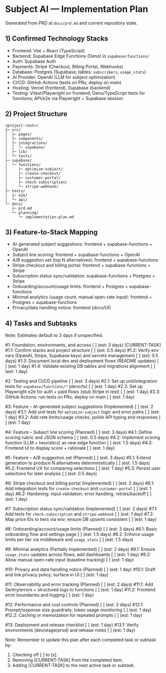 # Subject AI — Implementation Plan

Generated from PRD at `docs/prd.md` and current repository state.

## 1) Confirmed Technology Stacks
- Frontend: Vite + React (TypeScript)
- Backend: Supabase Edge Functions (Deno) in `supabase/functions/`
- Auth: Supabase Auth
- Payments: Stripe (Checkout, Billing Portal, Webhooks)
- Database: Postgres (Supabase; tables: `subscribers`, `usage_stats`)
- AI Provider: OpenAI (LLM for subject optimization)
- CI/CD: GitHub Actions (tests on PRs; deploy on main)
- Hosting: Vercel (frontend), Supabase (backend)
- Testing: Vitest/Playwright on frontend; Deno/TypeScript tests for functions; API/e2e via Playwright + Supabase session

## 2) Project Structure
```
<project-root>/
├─ src/
│  ├─ pages/
│  ├─ components/
│  ├─ integrations/
│  │  └─ supabase/
│  ├─ lib/
│  └─ tests/
├─ supabase/
│  └─ functions/
│     ├─ optimize-subject/
│     ├─ create-checkout/
│     ├─ customer-portal/
│     ├─ check-subscription/
│     └─ stripe-webhook/
├─ tests/
│  ├─ e2e/
│  └─ api/
└─ docs/
   ├─ prd.md
   └─ planning/
      └─ implementation-plan.md
```

## 3) Feature-to-Stack Mapping
- AI-generated subject suggestions: frontend + supabase-functions + OpenAI
- Subject line scoring: frontend + supabase-functions + OpenAI
- A/B suggestion set (top N alternatives): frontend + supabase-functions
- Stripe checkout and billing portal: frontend + supabase-functions + Stripe
- Subscription status sync/validation: supabase-functions + Postgres + Stripe
- Onboarding/account/usage limits: frontend + Postgres + supabase-functions
- Minimal analytics (usage count, manual open-rate input): frontend + Postgres + supabase-functions
- Privacy/data handling notice: frontend (docs/UI)

## 4) Tasks and Subtasks
Note: Estimates default to 3 days if unspecified.

#1: Foundation, environments, and access [ ] (est: 3 days) [CURRENT-TASK]
  #1.1: Confirm stacks and project structure [ ] (est: 0.5 days)
  #1.2: Verify env vars (OpenAI, Stripe, Supabase keys) and secrets management [ ] (est: 0.5 days)
  #1.3: Document local dev and deployment flows (README updates) [ ] (est: 1 day)
  #1.4: Validate existing DB tables and migrations alignment [ ] (est: 1 day)

#2: Testing and CI/CD pipeline [ ] (est: 3 days)
  #2.1: Set up unit/integration tests for `supabase/functions/*` (deno/ts) [ ] (est: 1 day)
  #2.2: Set up Playwright e2e for auth + paid flows (stub Stripe in test) [ ] (est: 1 day)
  #2.3: GitHub Actions: run tests on PRs; deploy on main [ ] (est: 1 day)

#3: Feature – AI-generated subject suggestions (Implemented) [ ] (est: 2 days)
  #3.1: Add unit tests for `optimize-subject` logic and error paths [ ] (est: 1 day)
  #3.2: Add rate limits/usage checks, polish API typing and responses [ ] (est: 1 day)

#4: Feature – Subject line scoring (Planned) [ ] (est: 3 days)
  #4.1: Define scoring rubric and JSON schema [ ] (est: 0.5 days)
  #4.2: Implement scoring function (LLM + heuristics) as new edge function [ ] (est: 1.5 days)
  #4.3: Frontend UI to display score + rationale [ ] (est: 1 day)

#5: Feature – A/B suggestion set (Planned) [ ] (est: 3 days)
  #5.1: Extend generation to produce N alternatives deterministically [ ] (est: 1.5 days)
  #5.2: Frontend UX for comparing selections [ ] (est: 1 day)
  #5.3: Persist user selections for later analysis [ ] (est: 0.5 days)

#6: Stripe checkout and billing portal (Implemented) [ ] (est: 2 days)
  #6.1: Add integration tests for `create-checkout` and `customer-portal` [ ] (est: 1 day)
  #6.2: Hardening: input validation, error handling, retries/backoff [ ] (est: 1 day)

#7: Subscription status sync/validation (Implemented) [ ] (est: 2 days)
  #7.1: Add tests for `check-subscription` and `stripe-webhook` [ ] (est: 1 day)
  #7.2: Map price IDs to tiers via env; ensure DB upserts consistent [ ] (est: 1 day)

#8: Onboarding/account/usage limits (Planned) [ ] (est: 3 days)
  #8.1: Basic onboarding flow and settings page [ ] (est: 1.5 days)
  #8.2: Enforce usage limits per tier via middleware and `usage_stats` [ ] (est: 1.5 days)

#9: Minimal analytics (Partially Implemented) [ ] (est: 2 days)
  #9.1: Ensure `usage_stats` updates across flows; add dashboards [ ] (est: 1 day)
  #9.2: Allow manual open-rate input (baseline tracking) [ ] (est: 1 day)

#10: Privacy and data handling notice (Planned) [ ] (est: 1 day)
  #10.1: Draft and link privacy policy; surface in UI [ ] (est: 1 day)

#11: Observability and error tracking (Planned) [ ] (est: 2 days)
  #11.1: Add Sentry/errors + structured logs to functions [ ] (est: 1 day)
  #11.2: Frontend error boundaries and logging [ ] (est: 1 day)

#12: Performance and cost controls (Planned) [ ] (est: 2 days)
  #12.1: Prompt/response size guardrails; token usage monitoring [ ] (est: 1 day)
  #12.2: Caching or memoization for repeated prompts [ ] (est: 1 day)

#13: Deployment and release checklist [ ] (est: 1 day)
  #13.1: Verify environments (dev/stage/prod) and release notes [ ] (est: 1 day)

Note: Remember to update this plan after each completed task or subtask by:
1. Checking off [ ] to [x].
2. Removing [CURRENT-TASK] from the completed item.
3. Adding [CURRENT-TASK] to the next active task or subtask.
